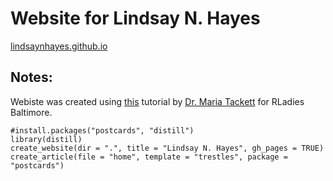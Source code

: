 # Website for Lindsay N. Hayes
[lindsaynhayes.github.io](https://lindsaynhayes.github.io)

## Notes: 
Webiste was created using [this](https://www.youtube.com/watch?v=RYf5HqU1pI4) tutorial by [Dr. Maria Tackett](https://maria-tackett.netlify.app) for RLadies Baltimore.

```{r}
#install.packages("postcards", "distill")
library(distill)
create_website(dir = ".", title = "Lindsay N. Hayes", gh_pages = TRUE)
create_article(file = "home", template = "trestles", package = "postcards")
```